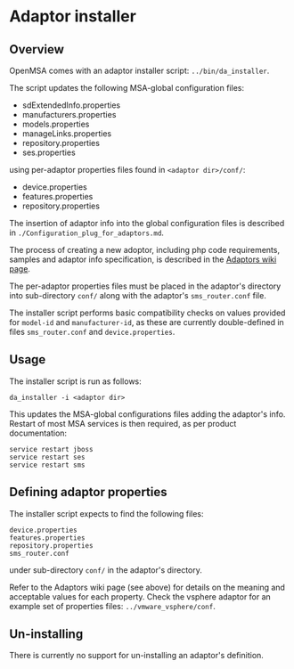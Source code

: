Adaptor installer
=================


Overview
--------

OpenMSA comes with an adaptor installer script: `../bin/da_installer`.

The script updates the following MSA-global configuration files:

- sdExtendedInfo.properties
- manufacturers.properties
- models.properties
- manageLinks.properties
- repository.properties
- ses.properties

using per-adaptor properties files found in `<adaptor dir>/conf/`:

- device.properties
- features.properties
- repository.properties


The insertion of adaptor info into the global configuration files
is described in `./Configuration_plug_for_adaptors.md`.

The process of creating a new adoptor, including php code requirements,
samples and adaptor info specification, is described in the
[Adaptors wiki page](https://github.com/openmsa/Device-Adaptors/wiki).

The per-adaptor properties files must be placed in the adaptor's directory
into sub-directory `conf/` along with the adaptor's `sms_router.conf` file.

The installer script performs basic compatibility checks on values provided
for `model-id` and `manufacturer-id`, as these are currently double-defined
in files `sms_router.conf` and `device.properties`.


Usage
-----

The installer script is run as follows:

	da_installer -i <adaptor dir>


This updates the MSA-global configurations files adding the adaptor's info.
Restart of most MSA services is then required, as per product documentation:

	service restart jboss
	service restart ses
	service restart sms


Defining adaptor properties
---------------------------

The installer script expects to find the following files:

	device.properties
	features.properties
	repository.properties
	sms_router.conf

under sub-directory `conf/` in the adaptor's directory.

Refer to the Adaptors wiki page (see above) for details on the meaning
and acceptable values for each property.  Check the vsphere adaptor
for an example set of properties files: `../vmware_vsphere/conf`.


Un-installing
-------------

There is currently no support for un-installing an adaptor's definition.



